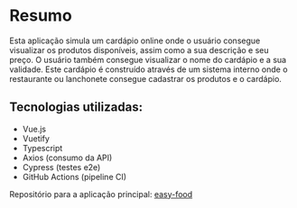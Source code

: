# Resumo

Esta aplicação simula um cardápio online onde o usuário consegue visualizar os produtos disponíveis, assim como a sua descrição e seu preço. O usuário também consegue visualizar o nome do cardápio e a sua validade. Este cardápio é construído através de um sistema interno onde o restaurante ou lanchonete consegue cadastrar os produtos e o cardápio.

## Tecnologias utilizadas:

- Vue.js
- Vuetify
- Typescript
- Axios (consumo da API)
- Cypress (testes e2e)
- GitHub Actions (pipeline CI)

Repositório para a aplicação principal: [easy-food](https://github.com/LucasFilgueiras/easy-food)